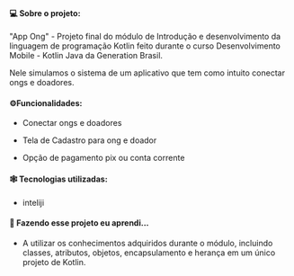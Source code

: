 
<h4>💻 Sobre o projeto:</h4>

"App Ong" - Projeto final do módulo de Introdução e desenvolvimento da linguagem de programação Kotlin feito durante o curso  Desenvolvimento Mobile - Kotlin Java da Generation Brasil.

Nele simulamos o sistema de um aplicativo que tem como intuito conectar ongs e doadores.


<h4>⚙️Funcionalidades: </h4>

- Conectar ongs e doadores

- Tela de Cadastro para ong e doador

- Opção de pagamento pix ou conta corrente


<h4> 🕸️ Tecnologias utilizadas: </h4>

- inteliji

<h4> 🦾 Fazendo esse projeto eu aprendi...</h4>

- A utilizar os conhecimentos adquiridos durante o módulo, incluindo classes, atributos, objetos, encapsulamento e herança em um único projeto de Kotlin.

